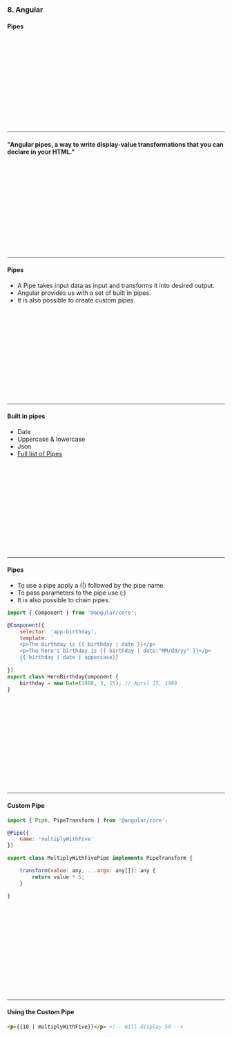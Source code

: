 ### 8. Angular</h3>
#### Pipes</h5>

&nbsp;

&nbsp;

&nbsp;

&nbsp;

&nbsp;

&nbsp;

&nbsp;

---

#### "Angular pipes, a way to write display-value transformations that you can declare in your HTML."</h4>

&nbsp;

&nbsp;

&nbsp;

&nbsp;

&nbsp;

&nbsp;

&nbsp;

---

	
#### Pipes</h4>

* A Pipe takes input data as input and transforms it into desired output.
* Angular provides us with a set of built in pipes.
* It is also possible to create custom pipes.

&nbsp;

&nbsp;

&nbsp;

&nbsp;

&nbsp;

&nbsp;

&nbsp;

---

#### Built in pipes</h4>

* Date
* Uppercase & lowercase
* Json
* <a href="https://angular.io/api?type=pipe" target="_blank">Full list of Pipes</a>

&nbsp;

&nbsp;

&nbsp;

&nbsp;

&nbsp;

&nbsp;

&nbsp;

---

#### Pipes

* To use a pipe apply a (|) followed by the pipe name.
* To pass parameters to the pipe use (:)
* It is also possible to chain pipes.

```JavaScript
import { Component } from '@angular/core';

@Component({
	selector: 'app-birthday',
	template: `
	<p>The birthday is {{ birthday | date }}</p> 
	<p>The hero's birthday is {{ birthday | date:"MM/dd/yy" }}</p>
	{{ birthday | date | uppercase}}
	`
})
export class HeroBirthdayComponent {
	birthday = new Date(1988, 3, 15); // April 15, 1988
}
```

&nbsp;

&nbsp;

&nbsp;

&nbsp;

&nbsp;

&nbsp;

&nbsp;

---

#### Custom Pipe

```JavaScript
import { Pipe, PipeTransform } from '@angular/core';

@Pipe({
	name: 'multiplyWithFive'
})

export class MultiplyWithFivePipe implements PipeTransform {

	transform(value: any, ...args: any[]): any {
		return value * 5;
	}

}						
```

&nbsp;

&nbsp;

&nbsp;

&nbsp;

&nbsp;

&nbsp;

&nbsp;

---

####  Using the Custom Pipe

```HTML
<p>{{10 | multiplyWithFive}}</p> <!-- Will display 50 -->
```
